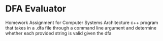 # DFA Evaluator
Homework Assignment for Computer Systems Architecture
c++ program that takes in a .dfa file through a command line argument and determine whether each provided string is valid given the dfa
